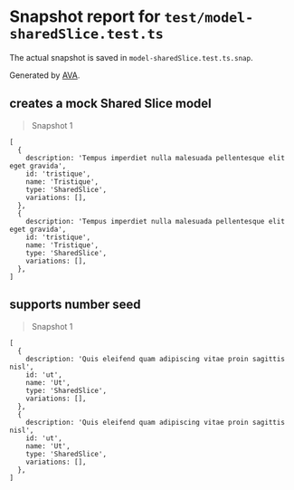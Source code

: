 # Snapshot report for `test/model-sharedSlice.test.ts`

The actual snapshot is saved in `model-sharedSlice.test.ts.snap`.

Generated by [AVA](https://avajs.dev).

## creates a mock Shared Slice model

> Snapshot 1

    [
      {
        description: 'Tempus imperdiet nulla malesuada pellentesque elit eget gravida',
        id: 'tristique',
        name: 'Tristique',
        type: 'SharedSlice',
        variations: [],
      },
      {
        description: 'Tempus imperdiet nulla malesuada pellentesque elit eget gravida',
        id: 'tristique',
        name: 'Tristique',
        type: 'SharedSlice',
        variations: [],
      },
    ]

## supports number seed

> Snapshot 1

    [
      {
        description: 'Quis eleifend quam adipiscing vitae proin sagittis nisl',
        id: 'ut',
        name: 'Ut',
        type: 'SharedSlice',
        variations: [],
      },
      {
        description: 'Quis eleifend quam adipiscing vitae proin sagittis nisl',
        id: 'ut',
        name: 'Ut',
        type: 'SharedSlice',
        variations: [],
      },
    ]
